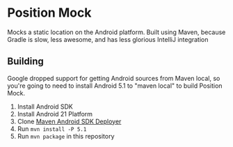 # Position Mock

Mocks a static location on the Android platform.
Built using Maven, because Gradle is slow, less awesome, and has less glorious IntelliJ integration

## Building

Google dropped support for getting Android sources from Maven local, so you're going to need to install Android 5.1
to "maven local" to build Position Mock.

1. Install Android SDK
2. Install Android 21 Platform
3. Clone [Maven Android SDK Deployer](https://github.com/simpligility/maven-android-sdk-deployer)
4. Run `mvn install -P 5.1`
5. Run `mvn package` in this repository